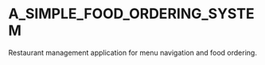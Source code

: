 # A_SIMPLE_FOOD_ORDERING_SYSTEM
Restaurant management application for menu navigation and food ordering.
